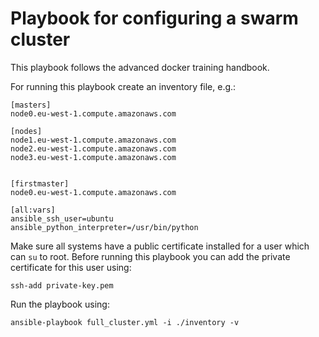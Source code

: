 # Playbook for configuring a swarm cluster

This playbook follows the advanced docker training handbook.

For running this playbook create an inventory file, e.g.:

```
[masters]
node0.eu-west-1.compute.amazonaws.com

[nodes]
node1.eu-west-1.compute.amazonaws.com
node2.eu-west-1.compute.amazonaws.com
node3.eu-west-1.compute.amazonaws.com


[firstmaster]
node0.eu-west-1.compute.amazonaws.com

[all:vars]
ansible_ssh_user=ubuntu
ansible_python_interpreter=/usr/bin/python
```
Make sure all systems have a public certificate installed for a user which can `su` to root.
Before running this playbook you can add the private certificate for this user using:
```
ssh-add private-key.pem
```
Run the playbook using:

```
ansible-playbook full_cluster.yml -i ./inventory -v
```